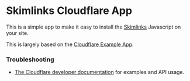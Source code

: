# Skimlinks Cloudflare App

This is a simple app to make it easy to install the <a href="http://go.skimlinks.com/?id=43256X1128205&xs=1&url=http://skimlinks.com">Skimlinks</a> 
Javascript on your site.

This is largely based on the  <a href="https://github.com/CloudflareApps/ExampleApp" >Cloudflare Example App</a>.

### Troubleshooting

- <a href="https://www.cloudflare.com/apps/developer/docs/getting-started">The Cloudflare developer documentation</a> for examples and API usage.
